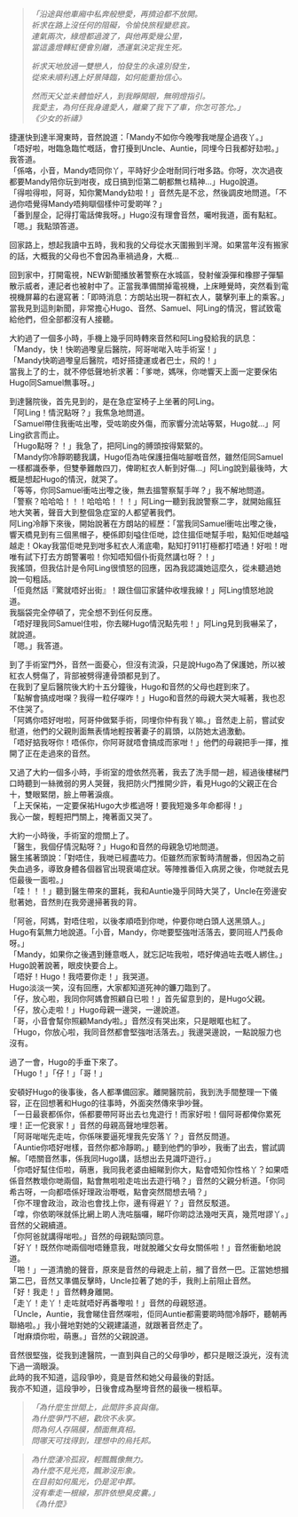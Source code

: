 >*「沿途與他車廂中私奔般戀愛，再擠迫都不放開。*  
>*祈求在路上沒任何的阻礙，令愉快旅程變悲哀。*  
>*連氣兩次，綠燈都過渡了，與他再愛幾公里，*  
>*當這盞燈轉紅便會別離，憑運氣決定我生死。*  
>  
>*祈求天地放過一雙戀人，怕發生的永遠別發生，*  
>*從來未順利遇上好景降臨，如何能重抬信心。*  
>  
>*然而天父並未體恤好人，到我睜開眼，無明燈指引。*  
>*我愛主，為何任我身邊愛人，離棄了我下了車，你怎可答允。」*  
>*《少女的祈禱》*  
  
捷運快到達半灣東時，音然說道：「Mandy不如你今晚嚟我哋屋企過夜丫。」  
「唔好啦，咁臨急臨忙嘅話，會打擾到Uncle、Auntie，同埋今日我都好攰啦。」我答道。  
「係咯，小音，Mandy唔同你丫，平時好少企咁耐同行咁多路。你呀，次次過夜都要Mandy陪你玩到咁夜，成日搞到佢第二朝都無乜精神…」Hugo說道。  
「得啦得啦，阿哥，知你驚Mandy攰啦！」音然先是不忿，然後調皮地問道。「不過你唔覺得Mandy唔夠瞓個樣仲可愛啲咩？」  
「番到屋企，記得打電話俾我呀。」Hugo沒有理會音然，囑咐我道，面有點紅。  
「嗯。」我點頭答道。  
  
回家路上，想起我讀中五時，我和我的父母從水天圍搬到半灣。如果當年沒有搬家的話，大概我的父母也不會因為車禍過身，大概…  
  
回到家中，打開電視，NEW新聞播放著警察在水城區，發射催淚彈和橡膠子彈驅散示威者，連記者也被射中了。正當我準備關掉電視機，上床睡覺時，突然看到電視機屏幕的右邊寫著：「即時消息：方朗站出現一群紅衣人，襲擊列車上的乘客。」  
當我見到這則新聞，非常擔心Hugo、音然、Samuel、阿Ling的情況，嘗試致電給他們，但全部都沒有人接聽。  
  
大約過了一個多小時，手機上幾乎同時轉來音然和阿Ling發給我的訊息：  
「Mandy，快！快啲過嚟皇后醫院，阿哥啱啱入咗手術室！」  
「Mandy快啲過嚟皇后醫院，唔好搭捷運或者巴士，飛的！」  
當我上了的士，就不停低聲地祈求著：「爹哋，媽咪，你哋響天上面一定要保佑Hugo同Samuel無事呀。」  
  
到達醫院後，首先見到的，是在急症室椅子上坐著的阿Ling。  
「阿Ling！情況點呀？」我焦急地問道。  
「Samuel帶住我衝咗出嚟，受咗啲皮外傷，而家響分流站等緊，Hugo就…」阿Ling欲言而止。  
「Hugo點呀？！」我急了，把阿Ling的膊頭按得緊緊的。  
「Mandy你冷靜啲聽我講，Hugo佢為咗保護扭傷咗腳嘅音然，雖然佢同Samuel一樣都識泰拳，但雙拳難敵四刀，俾啲紅衣人斬到好傷…」阿Ling說到最後時，大概是想起Hugo的情況，就哭了。  
「等等，你同Samuel衝咗出嚟之後，無去搵警察幫手咩？」我不解地問道。  
「警察？哈哈哈！！！哈哈哈！！！」阿Ling一聽到我說警察二字，就開始瘋狂地大笑著，聲音大到整個急症室的人都望著我們。  
阿Ling冷靜下來後，開始說著在方朗站的經歷：「當我同Samuel衝咗出嚟之後，響天橋見到有三個黑帽子，梗係即刻嗌住佢哋，諗住搵佢哋幫手啦，點知佢哋越嗌越走！Okay我當佢哋見到咁多紅衣人淆底嘞，點知打911打極都打唔通！好啦！咁唯有試下打去方朗警署啦！你知唔知個仆街竟然講乜呀？！」  
我搖頭，但我估計是令阿Ling很憤怒的回應，因為我認識她這麼久，從未聽過她說一句粗話。  
「佢竟然話『驚就唔好出街』！跟住個冚家鏟仲收埋我線！」阿Ling憤怒地說道。  
我腦袋完全停頓了，完全想不到任何反應。  
「唔好理我同Samuel住啦，你去睇Hugo情況點先啦！」阿Ling見到我嚇呆了，就說道。  
「嗯。」我答道。  
  
到了手術室門外，音然一面憂心，但沒有流淚，只是說Hugo為了保護她，所以被紅衣人劈傷了，背部被劈得連骨頭都見到了。  
在我到了皇后醫院後大約十五分鐘後，Hugo和音然的父母也趕到來了。  
「點解會搞成咁㗎？我得一粒仔㗎咋！」Hugo和音然的母親大哭大喊著，我也忍不住哭了。  
「阿媽你唔好咁啦，阿哥仲做緊手術，同埋你仲有我丫嘛。」音然走上前，嘗試安慰道，他們的父親則面無表情地輕按著妻子的肩頭，以防她太過激動。  
「唔好掂我呀你！唔係你，你阿哥就唔會搞成而家咁！」他們的母親把手一揮，推開了正在走過來的音然。  
  
又過了大約一個多小時，手術室的燈依然亮著，我去了洗手間一趟，經過後樓梯門口時聽到一絲微弱的男人哭聲，我把防火門推開少許，看見Hugo的父親正在合十，雙眼緊閉，臉上帶著淚痕。  
「上天保祐，一定要保祐Hugo大步檻過呀！要我短幾多年命都得！」  
我心一酸，輕輕把門關上，掩著面又哭了。  
  
大約一小時後，手術室的燈關上了。  
「醫生，我個仔情況點呀？」Hugo和音然的母親急切地問道。  
醫生搖著頭說：「對唔住，我哋已經盡咗力。佢雖然而家暫時清醒番，但因為之前失血過多，導致身體各個器官出現衰竭症狀。等陣推番佢入病房之後，你哋就去見佢最後一面啦。」  
「哇！！！」聽到醫生帶來的噩耗，我和Auntie幾乎同時大哭了，Uncle在旁邊安慰著她，音然則在我旁邊掃著我的背。  
  
「阿爸，阿媽，對唔住啦，以後孝順唔到你哋，仲要你哋白頭人送黑頭人。」Hugo有氣無力地說道。「小音，Mandy，你哋要堅強咁活落去，要同班人鬥長命呀。」  
「Mandy，如果你之後遇到鍾意嘅人，就忘記咗我啦，唔好俾過咗去嘅人綁住。」Hugo說著說著，眼皮快要合上。  
「唔好！Hugo！我唔要你走！」我哭道。  
Hugo淡淡一笑，沒有回應，大家都知道死神的鐮刀臨到了。  
「仔，放心啦，我同你阿媽會照顧自已啦！」首先留意到的，是Hugo父親。  
「仔，放心走啦！」Hugo母親一邊哭，一邊說道。  
「哥，小音會幫你照顧Mandy啦。」音然沒有哭出來，只是眼眶也紅了。  
「Hugo，你放心啦，我同音然都會堅強咁活落去。」我邊哭邊說，一點說服力也沒有。  
  
過了一會，Hugo的手垂下來了。  
「Hugo！」「仔！」「哥！」  
  
安頓好Hugo的後事後，各人都準備回家。離開醫院前，我到洗手間整理一下儀容，正在回想著和Hugo的往事時，外面突然傳來爭吵聲。  
「一日最衰都係你，係都要帶阿哥出去乜鬼遊行！而家好啦！個阿哥都俾你累死埋！正一佗衰家！」音然的母親高聲地埋怨著。  
「阿哥啱啱先走咗，你係咪要逼死埋我先安落丫？」音然反問道。  
「Auntie你唔好咁樣，音然你都冷靜啲。」聽到他們的爭吵，我衝了出去，嘗試調解。「唔關音然事，係我同Hugo講，話想出去見識吓遊行。」  
「你唔好幫住佢啦，萌惠，我同我老婆由細睇到你大，點會唔知你性格丫？如果唔係音然教壞你哋兩個，點會無啦啦走咗出去遊行喎？」音然的父親分析道。「你同希古呀，一向都唔係好理政治嘢嘅，點會突然間想去喎？」  
「你不理會政治，政治也會找上你，邊有得避丫？」音然反駁道。  
「嗱，你依啲咪就係比網上啲人洗咗腦囉，睇吓你啲諗法幾咁天真，幾荒咁謬丫。」音然的父親續道。  
「你阿爸就講得啱啦。」音然的母親點頭同意。  
「好丫！既然你哋兩個咁唔鍾意我，咁就脫離父女母女關係啦！」音然衝動地說道。  
「啪！」一道清脆的聲音，原來是音然的母親走上前，摑了音然一巴。正當她想摑第二巴，音然又準備反擊時，Uncle拉著了她的手，我則上前阻止音然。  
「好！我走！」音然轉身離開。  
「走丫！走丫！走咗就唔好再番嚟啦！」音然的母親怒道。  
「Uncle，Auntie，我會睇住音然㗎啦，佢同Auntie都需要啲時間冷靜吓，聽朝再聯絡啦。」我小聲地對她的父親建議道，就跟著音然走了。  
「咁麻煩你啦，萌惠。」音然的父親說道。  
  
音然很堅強，從我到達醫院，一直到與自己的父母爭吵，都只是眼泛淚光，沒有流下過一滴眼淚。  
此時的我不知道，這段爭吵，竟是音然和她父母最後的對話。  
我亦不知道，這段爭吵，日後會成為壓垮音然的最後一根稻草。  
  
>*「為什麼生世間上，此間許多哀與傷。*  
>*為什麼爭鬥不絕，歡欣不永享。*  
>*問為何人存隔膜，顏面無真相。*  
>*問哪天可找得到，理想中的烏托邦。*  
  
>*為什麼淒冷孤寂，輕飄飄像無力。*  
>*為什麼不見光亮，飄渺沒形象。*  
>*在目前如何風光，仍是泥中葬。*  
>*沒有牽走一根線，那許依戀臭皮囊。」*  
>*《為什麼》*    

